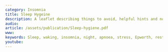 ```yaml
---
category: Insomnia
title: Sleep Hygeine
description: A leaflet describing things to avoid, helpful hints and notes on illness related to poor sleep
audio: 
article: /assets/publication/Sleep-hygiene.pdf
www: 
keywords: Sleep, waking, insomnia, night, apnoea, stress, Epworth, restriction, audio, questionnaire, sleep hygiene, sleep problem, sleep restriction
youtube:
--- 
```

